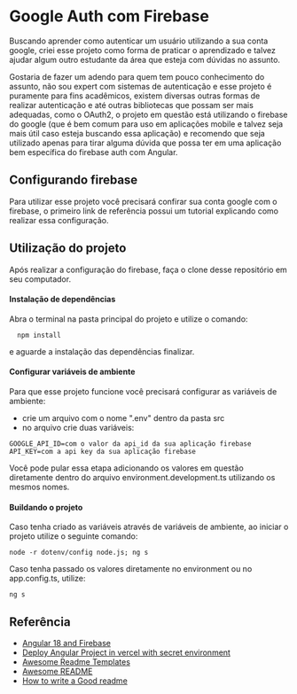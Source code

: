 
# Google Auth com Firebase

Buscando aprender como autenticar um usuário utilizando a sua conta google, criei esse projeto como forma de praticar o aprendizado e talvez ajudar algum outro estudante da área que esteja com dúvidas no assunto.

Gostaria de fazer um adendo para quem tem pouco conhecimento do assunto, não sou expert com sistemas de autenticação e esse projeto é puramente para fins acadêmicos, existem diversas outras formas de realizar autenticação e até outras bibliotecas que possam ser mais adequadas, como o OAuth2, o projeto em questão está utilizando o firebase do google (que é bem comum para uso em aplicações mobile e talvez seja mais útil caso esteja buscando essa aplicação) e recomendo que seja utilizado apenas para tirar alguma dúvida que possa ter em uma aplicação bem específica do firebase auth com Angular.


## Configurando firebase

Para utilizar esse projeto você precisará confirar sua conta google com o firebase, o primeiro link de referência possui um tutorial explicando como realizar essa configuração.
## Utilização do projeto

Após realizar a configuração do firebase, faça o clone desse repositório em seu computador.

#### Instalação de dependências

Abra o terminal na pasta principal do projeto e utilize o comando:
```
  npm install
```
e aguarde a instalação das dependências finalizar.

#### Configurar variáveis de ambiente

Para que esse projeto funcione você precisará configurar as variáveis de ambiente:
- crie um arquivo com o nome ".env" dentro da pasta src
- no arquivo crie duas variáveis:
```
GOOGLE_API_ID=com o valor da api_id da sua aplicação firebase 
API_KEY=com a api key da sua aplicação firebase
```

Você pode pular essa etapa adicionando os valores em questão diretamente dentro do arquivo environment.development.ts utilizando os mesmos nomes.

#### Buildando o projeto

Caso tenha criado as variáveis através de variáveis de ambiente, ao iniciar o projeto utilize o seguinte comando:
```
node -r dotenv/config node.js; ng s
```
Caso tenha passado os valores diretamente no environment ou no app.config.ts, utilize:
```
ng s
```


## Referência
 - [Angular 18 and Firebase](https://medium.com/@piotrkorowicki/angular-18-and-firebase-simplifying-user-authentication-a2c407370acc)
 - [Deploy Angular Project in vercel with secret environment](https://medium.com/@lara.delrio333/deploy-an-angular-project-in-vercel-with-secret-environment-variables-74323925712d)
 - [Awesome Readme Templates](https://awesomeopensource.com/project/elangosundar/awesome-README-templates)
 - [Awesome README](https://github.com/matiassingers/awesome-readme)
 - [How to write a Good readme](https://bulldogjob.com/news/449-how-to-write-a-good-readme-for-your-github-project)

